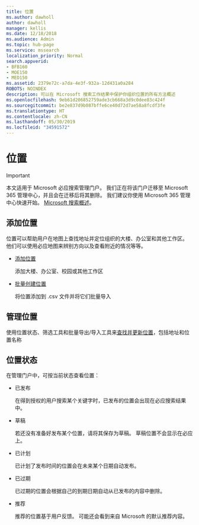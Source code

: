 ```yaml
---
title: 位置
ms.author: dawholl
author: dawholl
manager: kellis
ms.date: 12/18/2018
ms.audience: Admin
ms.topic: hub-page
ms.service: mssearch
localization_priority: Normal
search.appverid:
- BFB160
- MOE150
- MED150
ms.assetid: 2379e72c-a7da-4e3f-932a-12d431a0a284
ROBOTS: NOINDEX
description: 可以在 Microsoft 搜索工作结果中保护你组织位置的所有方法概述
ms.openlocfilehash: 9eb61d206852759ade3cb668a3d9c0dee83c424f
ms.sourcegitcommit: be2e837d9b087bffe6ce40d72d7ae58a8fcdf3fe
ms.translationtype: HT
ms.contentlocale: zh-CN
ms.lasthandoff: 05/30/2019
ms.locfileid: "34591572"
---
```

# <a name="locations"></a>位置

> [!IMPORTANT]
> 本文适用于 Microsoft 必应搜索管理门户。 我们正在将该门户迁移至 Microsoft 365 管理中心，并且会在迁移后将其删除。 我们建议你使用 Microsoft 365 管理中心快速开始。 [Microsoft 搜索概述](overview-microsoft-search.md)。
    
## <a name="add-locations"></a>添加位置

位置可以帮助用户在地图上查找地址并定位组织的大楼、办公室和其他工作区。 他们可以使用必应地图来辨别方向以及查看附近的情况等等。
  
- [添加位置](add-a-location.md)
    
    添加大楼、办公室、校园或其他工作区
    
- [批量创建位置](bulk-create-locations.md)
    
    将位置添加到 .csv 文件并将它们批量导入
    
## <a name="manage-locations"></a>管理位置

使用位置状态、筛选工具和批量导出/导入工具来[查找并更新位置](manage-locations.md)，包括地址和位置名称
  
## <a name="location-status"></a>位置状态

在管理门户中，可按当前状态查看位置：
  
- 已发布
    
    在得到授权的用户搜索某个关键字时，已发布的位置会出现在必应搜索结果中。
    
- 草稿
    
    若还没有准备好发布某个位置，请将其保存为草稿。 草稿位置不会显示在必应上。
    
- 已计划
    
    已计划了发布时间的位置会在未来某个日期自动发布。
    
- 已过期
    
    已过期的位置会根据自己的到期日期自动从已发布的内容中删除。
    
- 推荐
    
    推荐的位置基于用户反馈。 可能还会看到来自 Microsoft 的默认推荐内容。

  

